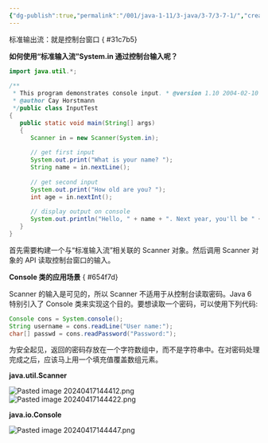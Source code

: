 ```yaml
---
{"dg-publish":true,"permalink":"/001/java-1-11/3-java/3-7/3-7-1/","created":"2024-04-17T14:12:11.231+08:00","updated":"2024-06-01T10:44:01.760+08:00"}
---
```


标准输出流：就是控制台窗口
{ #31c7b5}


**如何使用“标准输入流”System.in 通过控制台输入呢？**

```java
import java.util.*;  
  
/**  
 * This program demonstrates console input. * @version 1.10 2004-02-10  
 * @author Cay Horstmann  
 */public class InputTest  
{  
   public static void main(String[] args)  
   {  
      Scanner in = new Scanner(System.in);  
  
      // get first input  
      System.out.print("What is your name? ");  
      String name = in.nextLine();  
  
      // get second input  
      System.out.print("How old are you? ");  
      int age = in.nextInt();  
  
      // display output on console  
      System.out.println("Hello, " + name + ". Next year, you'll be " + (age + 1));  
   }  
}
```

首先需要构建一个与“标准输入流”相关联的 Scanner 对象。然后调用 Scanner 对象的 API 读取控制台窗口的输入。

**Console 类的应用场景**
{ #654f7d}


Scanner 的输入是可见的，所以 Scanner 不适用于从控制台读取密码。Java 6 特别引入了 Console 类来实现这个目的。要想读取一个密码，可以使用下列代码:

```java
Console cons = System.console();  
String username = cons.readLine("User name:");  
char[] passwd = cons.readPassword("Password:");
```

为安全起见，返回的密码存放在一个字符数组中，而不是字符串中。在对密码处理完成之后，应该马上用一个填充值覆盖数组元素。

**java.util.Scanner**

![Pasted image 20240417144412.png](/img/user/$/$Sys999%20Attachment/Pasted%20image%2020240417144412.png)
![Pasted image 20240417144422.png](/img/user/$/$Sys999%20Attachment/Pasted%20image%2020240417144422.png)

**java.io.Console**

![Pasted image 20240417144447.png](/img/user/$/$Sys999%20Attachment/Pasted%20image%2020240417144447.png)